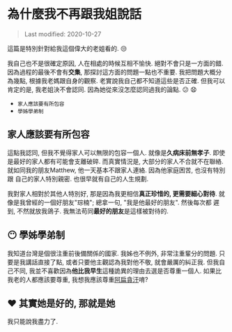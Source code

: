# 為什麼我不再跟我姐說話
> Last modified: 2020-10-27

這篇是特別針對給我這個偉大的老姐看的. :unamused:

我自己也不是很確定原因, 人在相處的時候互相不愉快. 絕對不會只是一方面的錯.
因為過程的最後不會有**交集**, 那探討這方面的問題一點也不重要.
我把問題大概分為幾點, 根據我老媽跟自身的觀察.
老實說我自己都不知道這些是否正確. 但我可以肯定的是, 我老姐決不會認同.
因為她從來沒怎麼認同過我的論點. :confused: :anguished:

* `家人應該要有所包容`
* `學姊學弟制`

## 家人應該要有所包容

這點我認同, 但我不覺得家人可以無限的包容一個人. 就像是**久病床前無孝子**.
即使是最好的家人都有可能會支離破碎. 而真實情況是, 大部分的家人不合就不在聯絡.
就如同我的朋友Matthew, 他一天基本不跟家人連絡. 因為他家庭困苦, 也沒有特別跟
自己的家人特別親密. 也很早就有自己的人生規劃.

我對家人相對於其他人特別好, 那是因為我更相信**真正珍惜的, 更需要細心對待**.
就像是我曾經的一個好朋友"琮楠"; 總拿一句, "我是他最好的朋友". 然後每次都
遲到, 不然就放我鴿子. 我無法苟同**最好的朋友**是這樣被對待的.

## :no_mouth: 學姊學弟制

我知道台灣是個很注重前後備關係的國家. 我姊也不例外, 非常注重輩分的問題.
只要是我講話直接了點, 或者只要他主觀認為我對他不敬, 就會嚴厲的糾正我.
但我自己不同, 我並不喜歡因為**他比我早生**這種詭異的理由去選是否尊重一個人.
如果比我老的人都應該要尊重, 我想我應該尊重[阿扁貪汙](https://zh.wikipedia.org/wiki/%E9%99%B3%E6%B0%B4%E6%89%81%E5%AE%B6%E5%BA%AD%E5%AF%86%E5%B8%B3%E6%A1%88)唷?

## :heart: 其實她是好的, 那就是她

我只能說我盡力了.
